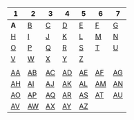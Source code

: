 | 1 | 2 | 3 | 4 | 5 | 6 | 7 |
|---|---|---|---|---|---|---|
| **A** | [B](../b/index.md) | [C](../c/index.md) | [D](../d/index.md) | [E](../e/index.md) | [F](../f/index.md) | [G](../g/index.md) |
| [H](../h/index.md) | [I](../i/index.md) | [J](../j/index.md) | [K](../k/index.md) | [L](../l/index.md) | [M](../m/index.md) | [N](../n/index.md) | 
| [O](../o/index.md) | [P](../p/index.md) | [Q](../q/index.md) | [R](../r/index.md) | [S](../s/index.md) | [T](../t/index.md) | [U](../u/index.md) | 
| [V](../v/index.md) | [W](../w/index.md) | [X](../x/index.md) | [Y](../y/index.md) | [Z](../z/index.md) |
|   |   |   |   |   |   |   |
| [AA](aa.md) | [AB](ab.md) | [AC](ac.md) | [AD](ad.md) | [AE](ae.md) | [AF](af.md) | [AG](ag.md) | 
| [AH](ah.md) | [AI](ai.md) | [AJ](aj.md) | [AK](ak.md) | [AL](al.md) | [AM](am.md) | [AN](an.md) | 
| [AO](ao.md) | [AP](ap.md) | [AQ](aq.md) | [AR](ar.md) | [AS](as.md) | [AT](at.md) | [AU](au.md) | 
| [AV](av.md) | [AW](aw.md) | [AX](ax.md) | [AY](ay.md) | [AZ](az.md) |

